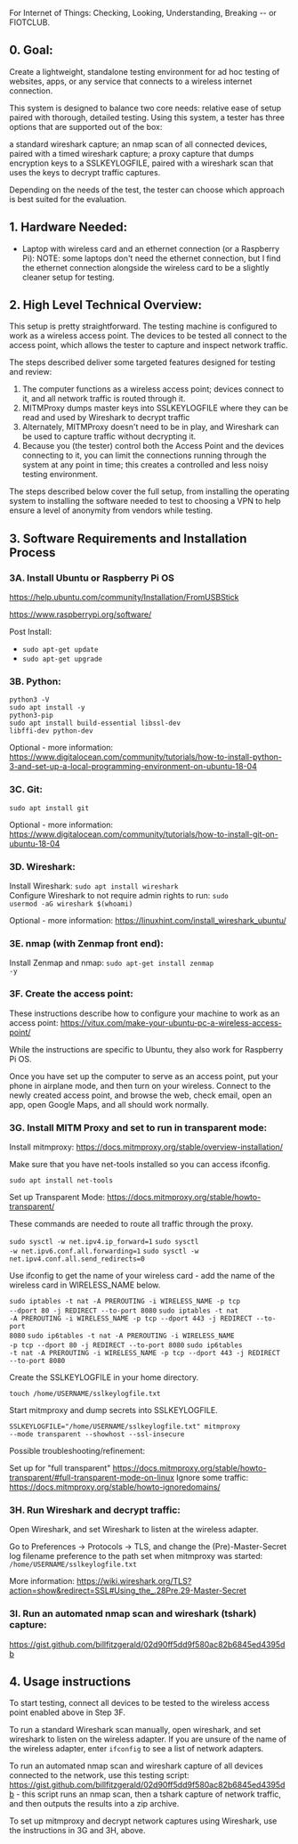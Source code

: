 For Internet of Things: Checking, Looking, Understanding, Breaking -- or FIOTCLUB.

<h2>0. Goal:</h2>

Create a lightweight, standalone testing environment for ad hoc testing of websites, apps, or any service that connects to a wireless internet connection.

This system is designed to balance two core needs: relative ease of setup paired with thorough, detailed testing. Using this system, a tester has three options that are supported out of the box:

a standard wireshark capture;
an nmap scan of all connected devices, paired with a timed wireshark capture;
a proxy capture that dumps encryption keys to a SSLKEYLOGFILE, paired with a wireshark scan that uses the keys to decrypt traffic captures.

Depending on the needs of the test, the tester can choose which approach is best suited for the evaluation.

<h2>1. Hardware Needed:</h2>

<ul>
<li>Laptop with wireless card and an ethernet connection (or a Raspberry Pi): NOTE: some laptops don't need the ethernet connection, but I find the ethernet connection alongside the wireless card to be a slightly cleaner setup for testing.</li>
</ul>

<h2>2. High Level Technical Overview:</h2>

This setup is pretty straightforward. The testing machine is configured to work as a wireless access point. The devices to be tested all connect to the access point, which allows the tester to capture and inspect network traffic.

The steps described deliver some targeted features designed for testing and review:

<ol>
<li>The computer functions as a wireless access point; devices connect to it, and all network traffic is routed through it.</li>
<li>MITMProxy dumps master keys into SSLKEYLOGFILE where they can be read and used by Wireshark to decrypt traffic</li>
<li>Alternately, MITMProxy doesn't need to be in play, and Wireshark can be used to capture traffic without decrypting it.</li>
<li>Because you (the tester) control both the Access Point and the devices connecting to it, you can limit the connections running through the system at any point in time; this creates a controlled and less noisy testing environment.</li>
</ol>

The steps described below cover the full setup, from installing the operating system to installing the software needed to test to choosing a VPN to help ensure a level of anonymity from vendors while testing.

<h2>3. Software Requirements and Installation Process</h2>

<h3>3A. Install Ubuntu or Raspberry Pi OS</h3>

https://help.ubuntu.com/community/Installation/FromUSBStick

https://www.raspberrypi.org/software/

Post Install:

* <code>sudo apt-get update</code><br>
* <code>sudo apt-get upgrade</code>

<h3>3B. Python:</h3>

<code>python3 -V</code><br>
<code>sudo apt install -y python3-pip</code><br>
<code>sudo apt install build-essential libssl-dev libffi-dev python-dev</code>

Optional - more information: https://www.digitalocean.com/community/tutorials/how-to-install-python-3-and-set-up-a-local-programming-environment-on-ubuntu-18-04

<h3>3C. Git:</h3>

<code>sudo apt install git</code>

Optional - more information: https://www.digitalocean.com/community/tutorials/how-to-install-git-on-ubuntu-18-04

<h3>3D. Wireshark:</h3>

Install Wireshark: <code>sudo apt install wireshark</code><br>
Configure Wireshark to not require admin rights to run: <code>sudo usermod -aG wireshark $(whoami)</code>

Optional - more information: https://linuxhint.com/install_wireshark_ubuntu/

<h3>3E. nmap (with Zenmap front end):</h3>

Install Zenmap and nmap: <code>sudo apt-get install zenmap -y</code>

<h3> 3F. Create the access point:</h3>

These instructions describe how to configure your machine to work as an access point: https://vitux.com/make-your-ubuntu-pc-a-wireless-access-point/

While the instructions are specific to Ubuntu, they also work for Raspberry Pi OS.

Once you have set up the computer to serve as an access point, put your phone in airplane mode, and then turn on your wireless. Connect to the newly created access point, and browse the web, check email, open an app, open Google Maps, and all should work normally.

<h3>3G. Install MITM Proxy and set to run in transparent mode:</h3>

Install mitmproxy: https://docs.mitmproxy.org/stable/overview-installation/

Make sure that you have net-tools installed so you can access ifconfig.

<code>sudo apt install net-tools</code>

Set up Transparent Mode: https://docs.mitmproxy.org/stable/howto-transparent/

These commands are needed to route all traffic through the proxy. 

<code>sudo sysctl -w net.ipv4.ip_forward=1</code>
<code>sudo sysctl -w net.ipv6.conf.all.forwarding=1</code>
<code>sudo sysctl -w net.ipv4.conf.all.send_redirects=0</code>

Use ifconfig to get the name of your wireless card - add the name of the wireless card in WIRELESS_NAME below.

<code>sudo iptables -t nat -A PREROUTING -i WIRELESS_NAME -p tcp --dport 80 -j REDIRECT --to-port 8080</code>
<code>sudo iptables -t nat -A PREROUTING -i WIRELESS_NAME -p tcp --dport 443 -j REDIRECT --to-port 8080</code>
<code>sudo ip6tables -t nat -A PREROUTING -i WIRELESS_NAME -p tcp --dport 80 -j REDIRECT --to-port 8080</code>
<code>sudo ip6tables -t nat -A PREROUTING -i WIRELESS_NAME -p tcp --dport 443 -j REDIRECT --to-port 8080</code>

Create the SSLKEYLOGFILE in your home directory.

<code>touch /home/USERNAME/sslkeylogfile.txt</code>

Start mitmproxy and dump secrets into SSLKEYLOGFILE.

<code>SSLKEYLOGFILE="/home/USERNAME/sslkeylogfile.txt" mitmproxy --mode transparent --showhost --ssl-insecure</code>

Possible troubleshooting/refinement:

Set up for "full transparent" https://docs.mitmproxy.org/stable/howto-transparent/#full-transparent-mode-on-linux
Ignore some traffic: https://docs.mitmproxy.org/stable/howto-ignoredomains/

<h3>3H. Run Wireshark and decrypt traffic:</h3>

Open Wireshark, and set Wireshark to listen at the wireless adapter. 

Go to Preferences -> Protocols -> TLS, and change the (Pre)-Master-Secret log filename preference to the path set when mitmproxy was started: <code>/home/USERNAME/sslkeylogfile.txt</code>

More information: https://wiki.wireshark.org/TLS?action=show&redirect=SSL#Using_the_.28Pre.29-Master-Secret

<h3>3I. Run an automated nmap scan and wireshark (tshark) capture:</h3>

https://gist.github.com/billfitzgerald/02d90ff5dd9f580ac82b6845ed4395db

<h2>4. Usage instructions</h2

To start testing, connect all devices to be tested to the wireless access point enabled above in Step 3F.

To run a standard Wireshark scan manually, open wireshark, and set wireshark to listen on the wireless adapter. If you are unsure of the name of the wireless adapter, enter <code>ifconfig</code> to see a list of network adapters.

To run an automated nmap scan and wireshark capture of all devices connected to the network, use this testing script: https://gist.github.com/billfitzgerald/02d90ff5dd9f580ac82b6845ed4395db - this script runs an nmap scan, then a tshark capture of network traffic, and then outputs the results into a zip archive.

To set up mitmproxy and decrypt network captures using Wireshark, use the instructions in 3G and 3H, above.

